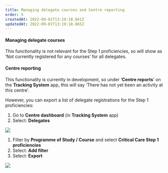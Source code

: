 ```yaml
---
title: Managing delegate courses and Centre reporting
order: 5
createdAt: 2022-09-01T13:19:18.841Z
updatedAt: 2022-09-01T13:19:18.865Z
---
```

#### Managing delegate courses​

This functionality is not relevant for the Step 1 proficiencies, so will show as ‘Not currently registered for any courses’ for all delegates.​

#### Centre reporting​

This functionality is currently in development, so under ‘**Centre reports**’ on the **Tracking System** app, this will say ‘There has not yet been an activity at this centre’.​

However, you can export a list of delegate registrations for the Step 1 proficiencies:​

1. Go to **Centre dashboard** (in **Tracking System** app) ​
2. Select: **Delegates**​

![](/img/ad-5-16-centre-reporting.jpg)

1. Filter by **Programme of Study / Course** and select **Critical Care Step 1 proficiencies ​**
2. Select: **Add filter​**
3. Select: **Export**​

![](/img/ad-5-17-centre-reporting.jpg)